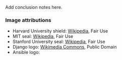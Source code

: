 <!-- .slide: data-background-image="images/by.svg" data-background-size="contain" -->

<!-- Note -->
Add conclusion notes here.


### Image attributions

* Harvard University shield:
  [Wikipedia](https://en.wikipedia.org/wiki/File:Harvard_shield_wreath.svg),
  Fair Use
* MIT seal:
  [Wikipedia](https://en.wikipedia.org/wiki/File:MIT_Seal.svg), Fair
  Use
* Stanford University seal:
  [Wikipedia](https://en.wikipedia.org/wiki/File:Stanford_University_seal_2003.svg),
  Fair Use
* Django logo:
  [Wikimedia Commons](https://commons.wikimedia.org/wiki/File:Django_logo.svg),
  Public Domain
* Ansible logo:
